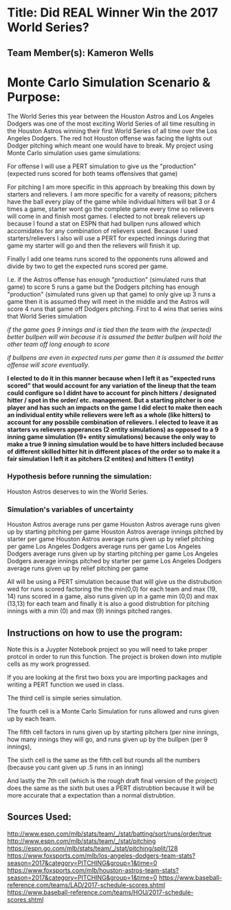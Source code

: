 # Title: Did REAL Winner Win the 2017 World Series?

## Team Member(s): Kameron Wells

# Monte Carlo Simulation Scenario & Purpose: 
The World Series this year between the Houston Astros and Los Angeles Dodgers was one of the most exciting World Series of all time resulting in the Houston Astros winning their first World Series of all time over the Los Angeles Dodgers. The red hot Houston offense was facing the lights out Dodger pitching which meant one would have to break. My project using Monte Carlo simulation uses game simulations:

For offense I will use a PERT simulation to give us the "production" (expected runs scored for both teams offensives that game)

For pitching I am more specific in this approach by breaking this down by starters and relievers. I am more specific for a vareity of reasons; pitchers have the ball every play of the game while individual hitters will bat 3 or 4 times a game, starter wont go the complete game every time so relievers will come in and finish most games. I elected to not break relievers up because I found a stat on ESPN that had bullpen runs allowed which accomidates for any combination of relievers used. Because I used starters/relievers I also will use a PERT for expected innings during that game my starter will go and then the relievers will finish it up.

Finally I add one teams runs scored to the opponents runs allowed and divide by two to get the expected runs scored per game. 

I.e. if the Astros offense has enough "production" (simulated runs that game) to score 5 runs a game but the Dodgers pitching has enough "production" (simulated runs given up that game) to only give up 3 runs a game then it is assumed they will meet in the middle and the Astros will score 4 runs that game off Dodgers pitching. First to 4 wins that series wins that World Series simulation

*if the game goes 9 innings and is tied then the team with the (expected) better bullpen will win because it is assumed the better bullpen will hold the other team off long enough to score*

*if bullpens are even in expected runs per game then it is assumed the better offense will score eventually.*

**I elected to do it in this manner because when I left it as "expected runs scored" that would account for any variation of the lineup that the team could configure so I didnt have to account for pinch hitters / designated hitter / spot in the order/ etc. management. But a starting pitcher is one player and has such an impacts on the game I did elect to make then each an individual entity while relievers were left as a whole (like hitters) to account for any possbile combination of relievers. 
I elected to leave it as starters vs relievers apperances (2 entity simulations) as opposed to a 9 inning game simulation (9+ entity simulations) because the only way to make a true 9 inning simulation would be to have hitters included because of different skilled hitter hit in different places of the order so to make it a fair simulation I left it as pitchers (2 entites) and hitters (1 entity)** 

### Hypothesis before running the simulation: 
Houston Astros deserves to win the World Series.

### Simulation's variables of uncertainty
Houston Astros average runs per game
Houston Astros average runs given up by starting pitching  per game
Houston Astros average innings pitched by starter per game
Houston Astros average runs given up by relief pitching per game 
Los Angeles Dodgers average runs per game
Los Angeles Dodgers average runs given up by starting pitching  per game
Los Angeles Dodgers average innings pitched by starter per game
Los Angeles Dodgers average runs given up by relief pitching per game 

All will be using a PERT simulation because that will give us the distrubution wed for runs scored factoring the the min(0,0) for each team and max (19, 14) runs scored in a game, also runs given up in a game min (0,0) and max (13,13) for each team  and finally it is also a good distrubtion for pitching innings with a min (0) and max (9) innings pitched ranges.

## Instructions on how to use the program:
Note this is a Juypter Notebook project so you will need to take proper protcol in order to run this function. The project is broken down into mutiple cells as my work progressed.

If you are looking at the first two boxs you are importing packages and writing a PERT function we used in class. 

The third cell is simple series simulation. 

The fourth cell is a Monte Carlo Simulation for runs allowed and runs given up by each team.

The fifth cell factors in runs given up by starting pitchers (per nine innings, how many innings they will go, and runs given up by the 
bullpen (per 9 innings),

The sixth cell is the same as the fifth cell but rounds all the numbers (because you cant given up .5 runs in an inning)

And lastly the 7th cell (which is the rough draft final version of the project) does the same as the sixth but uses a PERT distrubtion because it will be more accurate that a expectation than a normal distrubtion.

## Sources Used:
http://www.espn.com/mlb/stats/team/_/stat/batting/sort/runs/order/true
http://www.espn.com/mlb/stats/team/_/stat/pitching
https://espn.go.com/mlb/stats/team/_/stat/pitching/split/128
https://www.foxsports.com/mlb/los-angeles-dodgers-team-stats?season=2017&category=PITCHING&group=1&time=0
https://www.foxsports.com/mlb/houston-astros-team-stats?season=2017&category=PITCHING&group=1&time=0
https://www.baseball-reference.com/teams/LAD/2017-schedule-scores.shtml
https://www.baseball-reference.com/teams/HOU/2017-schedule-scores.shtml
